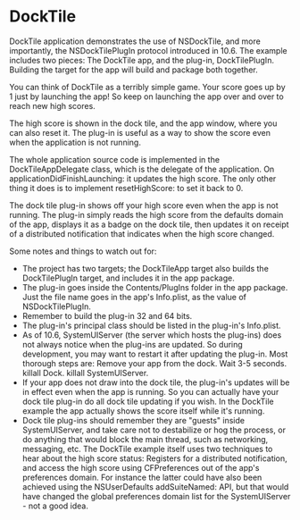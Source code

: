 # DockTile

DockTile application demonstrates the use of NSDockTile, and more importantly, the NSDockTilePlugIn protocol introduced in 10.6.   The example includes two pieces:  The DockTile app, and the plug-in, DockTilePlugIn.  Building the target for the app will build and package both together.

You can think of DockTile as a terribly simple game. Your score goes up by 1 just by launching the app!  So keep on launching the app over and over to reach new high scores.

The high score is shown in the dock tile, and the app window, where you can also reset it.  The plug-in is useful as a way to show the score even when the application is not running.

The whole application source code is implemented in the DockTileAppDelegate class, which is the delegate of the application. On applicationDidFinishLaunching: it updates the high score. The only other thing it does is to implement resetHighScore: to set it back to 0.

The dock tile plug-in shows off your high score even when the app is not running. The plug-in simply reads the high score from the defaults domain of the app, displays it as a badge on the dock tile, then updates it on receipt of a distributed notification that indicates when the high score changed.

Some notes and things to watch out for:
  * The project has two targets; the DockTileApp target also builds the DockTilePlugIn target, and includes it in the app package.
  * The plug-in goes inside the Contents/PlugIns folder in the app package. Just the file name goes in the app's Info.plist, as the value of NSDockTilePlugIn.
  * Remember to build the plug-in 32 and 64 bits.
  * The plug-in's principal class should be listed in the plug-in's Info.plist.
  * As of 10.6, SystemUIServer (the server which hosts the plug-ins) does not always notice when the plug-ins are updated. So during development, you may want to restart it after updating the plug-in.  Most thorough steps are: Remove your app from the dock. Wait 3-5 seconds. killall Dock. killall SystemUIServer.
  * If your app does not draw into the dock tile, the plug-in's updates will be in effect even when the app is running.  So you can actually have your dock tile plug-in do all dock tile updating if you wish.  In the DockTile example the app actually shows the score itself while it's running.
  * Dock tile plug-ins should remember they are "guests" inside SystemUIServer, and take care not to destabilize or hog the process, or do anything that would block the main thread, such as networking, messaging, etc.  The DockTile example itself uses two techniques to hear about the high score status: Registers for a distributed notification, and access the high score using CFPreferences out of the app's preferences domain.  For instance the latter could have also been achieved using the NSUserDefaults addSuiteNamed: API, but that would have changed the global preferences domain list for the SystemUIServer - not a good idea.
